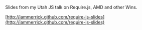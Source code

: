 Slides from my Utah JS talk on Require.js, AMD and other Wins.

[http://iammerrick.github.com/require-js-slides](http://iammerrick.github.com/require-js-slides)